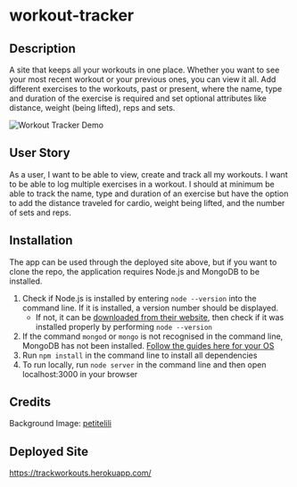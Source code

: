 # workout-tracker

## Description
A site that keeps all your workouts in one place. Whether you want to see your most recent workout or your previous ones, you can view it all. Add different exercises to the workouts, past or present, where the name, type and duration of the exercise is required and set optional attributes like distance, weight (being lifted), reps and sets. 

![Workout Tracker Demo](./public/Workout_Tracker.gif)

## User Story
As a user, I want to be able to view, create and track all my workouts. I want to be able to log multiple exercises in a workout. I should at minimum be able to track the name, type and duration of an exercise but have the option to add the distance traveled for cardio, weight being lifted, and the number of sets and reps. 

## Installation
The app can be used through the deployed site above, but if you want to clone the repo, the application requires Node.js and MongoDB to be installed. 
1. Check if Node.js is installed by entering `node --version` into the command line. If it is installed, a version number should be displayed. 
   - If not, it can be [downloaded from their website](https://nodejs.org/en/download/), then check if it was installed properly by performing `node --version` 
2. If the command `mongod` or `mongo` is not recognised in the command line, MongoDB has not been installed. [Follow the guides here for your OS](https://docs.mongodb.com/manual/installation/)
3. Run `npm install` in the command line to install all dependencies
4. To run locally, run `node server` in the command line and then open localhost:3000 in your browser

## Credits
Background Image: [petitelili](https://images.assetsdelivery.com/compings_v2/petitelili/petitelili1604/petitelili160400078.jpg)

## Deployed Site
https://trackworkouts.herokuapp.com/

